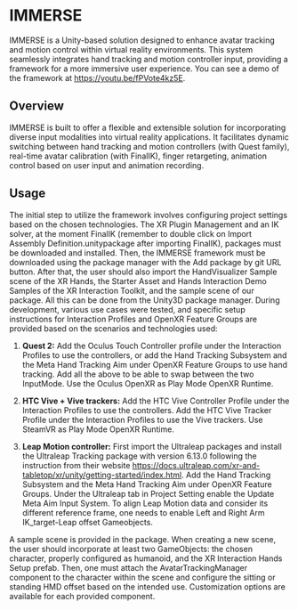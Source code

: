 # IMMERSE

IMMERSE is a Unity-based solution designed to enhance avatar tracking and motion control within virtual reality environments. This system seamlessly integrates hand tracking and motion controller input, providing a framework for a more immersive user experience. You can see a demo of the framework at https://youtu.be/fPVote4kz5E.

## Overview

IMMERSE is built to offer a flexible and extensible solution for incorporating diverse input modalities into virtual reality applications. It facilitates dynamic switching between hand tracking and motion controllers (with Quest family), real-time avatar calibration (with FinalIK), finger retargeting, animation control based on user input and animation recording.

## Usage

The initial step to utilize the framework involves configuring project settings based on the chosen technologies. The XR Plugin Management and an IK solver, at the moment FinalIK (remember to double click on Import Assembly Definition.unitypackage after importing FinalIK), packages must be downloaded and installed. Then, the IMMERSE framework must be downloaded using the package manager with the Add package by git URL button. After that, the user should also import the HandVisualizer Sample scene of the XR Hands, the Starter Asset and Hands Interaction Demo Samples of the XR Interaction Toolkit, and the sample scene of our package. All this can be done from the Unity3D package manager.
During development, various use cases were tested, and specific setup instructions for Interaction Profiles and OpenXR Feature Groups are provided based on the scenarios and technologies used:

1. **Quest 2:** Add the Oculus Touch Controller profile under the Interaction Profiles to use the controllers, or add the Hand Tracking Subsystem and the Meta Hand Tracking Aim under OpenXR Feature Groups to use hand tracking. Add all the above to be able to swap between the two InputMode. Use the Oculus OpenXR as Play Mode OpenXR Runtime.

2. **HTC Vive + Vive trackers:** Add the HTC Vive Controller Profile under the Interaction Profiles to use the controllers. Add the HTC Vive Tracker Profile under the Interaction Profiles to use the Vive trackers. Use SteamVR as Play Mode OpenXR Runtime.

3.  **Leap Motion controller:** First import the Ultraleap packages and install the Ultraleap Tracking package with version 6.13.0 following the instruction from their website https://docs.ultraleap.com/xr-and-tabletop/xr/unity/getting-started/index.html. Add the Hand Tracking Subsystem and the Meta Hand Tracking Aim under OpenXR Feature Groups. Under the Ultraleap tab in Project Setting enable the Update Meta Aim Input System. To align Leap Motion data and consider its different reference frame, one needs to enable Left and Right Arm IK_target-Leap offset Gameobjects.

A sample scene is provided in the package. When creating a new scene, the user should incorporate at least two GameObjects: the chosen character, properly configured as humanoid, and the XR Interaction Hands Setup prefab. Then, one must attach the AvatarTrackingManager component to the character within the scene and configure the sitting or standing HMD offset based on the intended use. Customization options are available for each provided component. 
